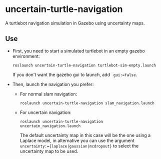 # uncertain-turtle-navigation

A turtlebot navigation simulation in Gazebo using uncertainty maps.


## Use


*  First, you need to start a simulated turtlebot in an empty gazebo 
   environment:
   
   `roslaunch uncertain-turtle-navigation turtlebot-sim-empty.launch`
   
   If you don't want the gazebo gui to launch, add ` gui:=false`.

* Then, launch the navigation you prefer:
  
  * For normal slam navigation:
  
    `roslaunch uncertain-turtle-navigation slam_navigation.launch`

  * For uncertain navigation:
    
    `roslaunch uncertain-turtle-navigation uncertain_navigation.launch`
    
    The default uncertainty map in this case will be the one using a Laplace
    model, in alternative you can use the argument
    `uncertainty:={laplace|gaussian|mcdropout}` to select the uncertainty map to
    be used.


